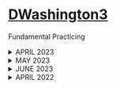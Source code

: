 # [DWashington3](https://github.com/DWashington3)
Fundamental Practicing 

</details>
  
<details><summary> APRIL 2023 </summary>
<p>
  
  ### April 2nd 
  
  Well, that wasn't daily practice. Haha! I've managed to do light VBA practice at work almost daily, however, I have a desire to learn other things! I learned I really enjoy DevOps. My team is fairly new but very valuable so i personally want to better my skills. 
  
  So I said all of that just to say my focus has changed and I will be practicing different things daily. 
  My new intrest consist of the following: 
 -  JIRA cloud
 -  Confluence
 - JQL
 - Python
 - SQL
  - Miro
  -  VBA
  - Excel
    
  I don't really have an elaborate plan to build anything, but i will be checking in daily to work on something.   
    
    With that being said i am feeling extremely overwhelmed with the skills I should remember but have forgotten so I think before i even get to the skills mentioned above i have to relearn  git bash commands, and branch basics. That’s going to be critical to my documenting my process daily so i will start there. Also, since I do daily work with confluence and JIRA i will work on how i can document that work legally with my work restrictions.

**Objective 1:** Relearn Version control, Git Basics, and look into bitbucket

[i am starting here](https://docs.github.com/en/get-started)

And i am going to use datacamp since i really like how they explain the WHY/ Mechnaisms behind certain things, which is very helpful for my science brain.

### April 3rd

Until i figure out the work doucmentation, i will just summarize my day here.
Today I played with Miro. Our team is fairly new and we are still in the process of developing our own processes. I am researching the tools we can use for wireframes becasue we have been running into the problem of unsatified stakeholders. Not because the requirements weren't met but because the stakeholder didn't know what they wanted visually. So i will be looking into miro wireframs that we can use for the front-end dashboard development.  

In addition, to that I did some daily backlog grooming. Attended a few meetings and updated the user stories with requirments, and the team wiki space.

### April 14th

Version Control
- What is it?
  Version- Contentes of a file at a given point in time and the metadata 
  VErsion control- group of systems and process to manage changes made to programs, documents 

- Why is it importatnt?
 Enables transparency 
 Tracks files in different states
 Combine version of the file
 Revert changes 
 
 - Useful commands for navigating 
 pwd- locate print location in directory
 ls - get list of files in directory
 ls-a - will show all directories including hidden
 cd- change directory
 git status - find which files are in the staging area
 git restore
  
  
 Editing with command shell
 - Nano file_name.csv - will open a text editor enabling content modifcation
 - Crtl + 0- Save changes
 - Ctrl+ X - Exit the text editor
 - echo- create /edit a file
 - git --version - check the git version
    
 Saving Files
 - Repository is made up of the files, directory, and git storage
 - Do not delete .git
 - The process of saving invlives staging and committing
  1. Staging = saving a draft
  - git add - add a single file
  - git add . - add all the files and directors in current location
  2. Comitting = saving file/ update the repo
  - git commit -m " insert comment"
  
  
  </p>
</details>
<details><summary> MAY 2023 </summary>
  <p> Still have not got my daily groove yet, but i have made some major break throughs at work. Our team is adopting the agile ceremonies very well. The reshaping of how we do grooming has been so much more effective for the team. Tomorrow I’m going to try to have a successful sprint planning. This time around i will be in a way better place. I will have stories that originated from idea day that we can put in order and give me a framework to work  for requirement.
  
In the meantime outside of work i really need to focus on the basics because my skills can be leveraged more. I just have to be confident and right now I don't think the team is confident because i am not so that’s what this whole daily programming thing is all about.

 So i will pick right back up from where i started. 
 
  - sub directores don't have.git stored
  - most of the work i did was in data camp, less definitions more application. 
    
    end of may. ,erp. its been a rough month but i Started diggining into PBI at work. Will be generating reports soon. 
           
  </p>
</details>


<details><summary> JUNE 2023 </summary>  
 <p> Today is may 31st but im getting june set up for success!
  
   
  <p/></details>

  
  
  
  
  


<details><summary> APRIL 2022 </summary>  
<p>
  
  ### April 9th

**FOCUS: Begin to familiarize myself with HTML and JavaScript**

**TECHNOLOGIES: Plotly, HTML and JavaScript**

Tonight I decided to refocus on JS. I really have a million projects I want to explore but after taking almost a month off I need a refresher so that means getting back to the basics.
Today I played with plotly to create some plots:
- [x] Line Graph
- [x] Horizontal Bar Graph
- [x] Vertical Bar Graph
- [x] Scatter Plot
- [x] Pie Chart

I used Visual Studio as my environment and the Git Bash terminal to commit my work. 

**TROUBLESHOOTING** 
- I struggled to get the objects of the horizontal bar graph to show in my live browser. While inspecting I noted the element didn't show at all. I moved onto the next plot to determine if it was an issue with the JS file or HTML file. The same  occurred when I tried to generate my scatter plot. Thus it's an issue with my index.HTML. file. 

- RESOLVE: I made  a new <body> tag for each plot which was preventing them from rendering. I nested the plots all within one <body> tag. This successfully fixed my issue. 

#### Resources
- https://plotly.com/javascript/basic-charts/
- https://www.random.org/integer-sets/?sets=3&num=50&min=1&max=100&seqnos=on&commas=on&sort=on&order=index&format=html&rnd=new
- https://www.w3schools.com/whatis/whatis_html.asp
- https://docs.github.com/en/pages/quickstart
- https://docs.github.com/en/get-started/writing-on-github/getting-started-with-writing-and-formatting-on-github/basic-writing-and-formatting-syntax#links
  
Tomorrow's Goal
  
- [ ] Recreate these plots with Python in Jupyter Notebook
- [ ] I will note the data sets used, as they were randomly generated [Random.org](https://www.random.org/integer-sets/?sets=3&num=50&min=1&max=100&seqnos=on&commas=on&sort=on&order=index&format=html&rnd=new).
- [ ] I need to format my [github page](https://dwashington3.github.io/Daily_Practice/) but for now I have it lauched for daily tracking. 


  
### April 10th
  
Today I added the captions, detailing what data was used to generate each plot. 
I also made a copy of my index.html file so that i can develop one into a dashboard and play with the plotly library in the other.

  - [x] Add data detials to each graph.
  
 ### April 13th 

 I'm eager to start manipulating data with JavaScript so I think I will start on that today.
 - well, i forgot what the .map() did so i'm going to play with that and looping through data to get started. I am using my google chrome browser console. 

 ///<insert 4.13.22.map here>

 The "num" parameter that goes inside function can be named anything. That's simply an arbitrary name for the parameter. This provides me the ability to create transformations in my data that are clearly defined, and probsbly several other things now that i sit and reflect. I can divide, multiply, add to any array in a "loop-like" fashion.
  - im pretty sure we can do it with Objects as well. I'm going to try!
  - but first I am going to make sure i understand  how to create an object. I know that i will make Keys: values pairs, I just need to ensure correct syntax. 
    - In my first attempt to run my own object in the console i ran into a syntax error.
    - Second attempt:
    - Third attempt:

  Now I will try implementing the .map() Method:


  Since that was a sucess, I started playing with .filter()


</p>

# Resources
- https://plotly.com/javascript/basic-charts/
- https://www.random.org/integer-sets/?sets=3&num=50&min=1&max=100&seqnos=on&commas=on&sort=on&order=index&format=html&rnd=new
- https://www.w3schools.com/whatis/whatis_html.asp
- https://docs.github.com/en/pages/quickstart
- https://docs.github.com/en/get-started/writing-on-github/getting-started-with-writing-and-formatting-on-github/basic-writing-and-formatting-syntax#links
